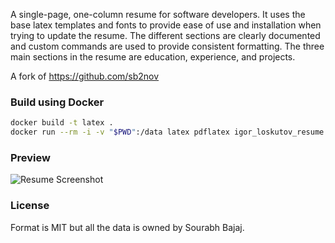 A single-page, one-column resume for software developers. It uses the base latex templates and fonts to provide ease of use and installation when trying to update the resume. The different sections are clearly documented and custom commands are used to provide consistent formatting. The three main sections in the resume are education, experience, and projects.

A fork of https://github.com/sb2nov

### Build using Docker

```sh
docker build -t latex .
docker run --rm -i -v "$PWD":/data latex pdflatex igor_loskutov_resume.tex
```

### Preview

![Resume Screenshot](/resume_preview.png)

### License

Format is MIT but all the data is owned by Sourabh Bajaj.
